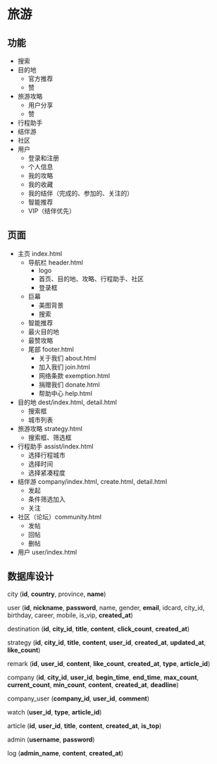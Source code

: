 # 旅游
## 功能
- 搜索
- 目的地
	- 官方推荐
	- 赞
- 旅游攻略
	- 用户分享
	- 赞
- 行程助手
- 结伴游
- 社区
- 用户
	- 登录和注册
	- 个人信息
	- 我的攻略
	- 我的收藏
	- 我的结伴（完成的、参加的、关注的）
	- 智能推荐
	- VIP（结伴优先）

## 页面
- 主页 index.html
	- 导航栏 header.html
		- logo
		- 首页、目的地、攻略、行程助手、社区
		- 登录框
	- 巨幕
		- 美图背景
		- 搜索
	- 智能推荐
	- 最火目的地
	- 最赞攻略
	- 尾部 footer.html
		- 关于我们 about.html
		- 加入我们 join.html
		- 网络条款 exemption.html
		- 捐赠我们 donate.html
		- 帮助中心 help.html
- 目的地 dest/index.html, detail.html
	- 搜索框
	- 城市列表
- 旅游攻略 strategy.html
	- 搜索框、筛选框
- 行程助手 assist/index.html
	- 选择行程城市
	- 选择时间
	- 选择紧凑程度
- 结伴游 company/index.html, create.html, detail.html
	- 发起
	- 条件筛选加入
	- 关注
- 社区（论坛）community.html
	- 发帖
	- 回帖
	- 删帖
- 用户 user/index.html


## 数据库设计

city (**id**, **country**, province, **name**)

user (**id**, **nickname**, **password**, name, gender, **email**, idcard, city\_id, birthday, career, mobile, is\_vip, **created_at**)

destination (**id**, **city_id**, **title**, **content**, **click_count**, **created_at**)

strategy (**id**, **city_id**, **title**, **content**, **user_id**, **created_at**, **updated_at**, **like_count**)

remark (**id**, **user_id**, **content**, **like_count**,  **created_at**, **type**, **article_id**)

company (**id**, **city_id**, **user_id**, **begin_time**, **end_time**, **max_count**, **current_count**, **min_count**, **content**, **created_at**, **deadline**)

company\_user (**company_id**, **user_id**, **comment**)

watch (**user_id**, **type**, **article_id**)

article (**id**, **user_id**, **title**, **content**, **created_at**, **is_top**)

admin (**username**, **password**)

log (**admin_name**, **content**, **created_at**)
